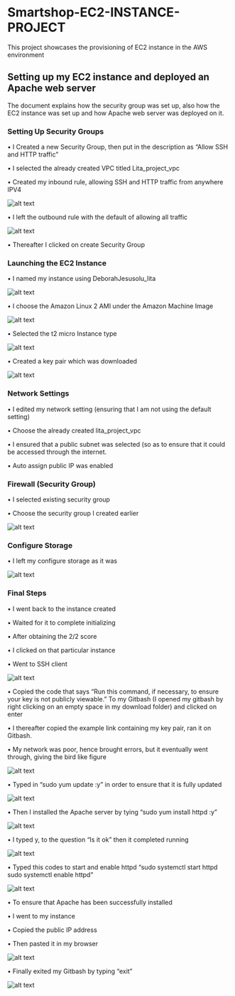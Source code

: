 # Smartshop-EC2-INSTANCE-PROJECT

This project showcases the provisioning of EC2 instance in the AWS environment

## Setting up my EC2 instance and deployed an Apache web server

The document explains how the security group was set up, also how the EC2 instance was set up and how Apache web server was deployed on it.

### Setting Up Security Groups

• I Created a new Security Group, then put in the description as “Allow SSH and HTTP traffic”

• I selected the already created VPC titled Lita_project_vpc

• Created my inbound rule, allowing SSH and HTTP traffic from anywhere IPV4

![alt text](image.png)

• I left the outbound rule with the default of allowing all traffic

![alt text](image-2.png)

• Thereafter I clicked on create Security Group

### Launching the EC2 Instance

• I named my instance using DeborahJesusolu_lita

![alt text](image-3.png)

• I choose the Amazon Linux 2 AMI under the Amazon Machine Image

![alt text](image-4.png)

• Selected the t2 micro Instance type

![alt text](image-5.png)

• Created a key pair which was downloaded

![alt text](image-6.png)

### Network Settings

• I edited my network setting (ensuring that I am not using the default setting)

• Choose the already created lita_project_vpc

• I ensured that a public subnet was selected (so as to ensure that it could be accessed through the internet.

• Auto assign public IP was enabled

### Firewall (Security Group)

• I selected existing security group

• Choose the security group I created earlier

![alt text](image-7.png)

### Configure Storage

• I left my configure storage as it was

![alt text](image-8.png)

### Final Steps

• I went back to the instance created

• Waited for it to complete initializing

• After obtaining the 2/2 score

• I clicked on that particular instance

• Went to SSH client

![alt text](image-9.png)

• Copied the code that says “Run this command, if necessary, to ensure your key is not publicly viewable.” To my Gitbash (I opened my gitbash by right clicking on an empty space in my download folder) and clicked on enter

• I thereafter copied the example link containing my key pair, ran it on Gitbash.

• My network was poor, hence brought errors, but it eventually went through, giving the bird like figure

![alt text](image-10.png)

• Typed in “sudo yum update :y” in order to ensure that it is fully updated

![alt text](image-11.png)

• Then I installed the Apache server by tying “sudo yum install httpd :y”

![alt text](image-12.png)

• I typed y, to the question “Is it ok” then it completed running

![alt text](image-13.png)

• Typed this codes to start and enable httpd “sudo systemctl start httpd
sudo systemctl enable httpd”

![alt text](image-14.png)

• To ensure that Apache has been successfully installed

• I went to my instance

• Copied the public IP address

• Then pasted it in my browser

![alt text](image-15.png)

• Finally exited my Gitbash by typing “exit”

![alt text](image-16.png)

